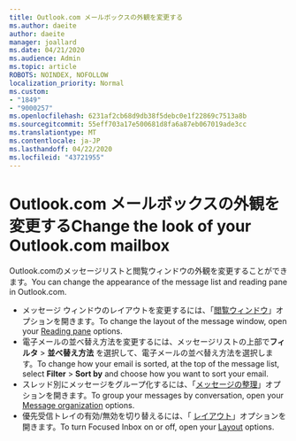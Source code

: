 ```yaml
---
title: Outlook.com メールボックスの外観を変更する
ms.author: daeite
author: daeite
manager: joallard
ms.date: 04/21/2020
ms.audience: Admin
ms.topic: article
ROBOTS: NOINDEX, NOFOLLOW
localization_priority: Normal
ms.custom:
- "1849"
- "9000257"
ms.openlocfilehash: 6231af2cb68d9db38f5debc0e1f22869c7513a8b
ms.sourcegitcommit: 55eff703a17e500681d8fa6a87eb067019ade3cc
ms.translationtype: MT
ms.contentlocale: ja-JP
ms.lasthandoff: 04/22/2020
ms.locfileid: "43721955"
---
```

# <a name="change-the-look-of-your-outlookcom-mailbox"></a><span data-ttu-id="65138-102">Outlook.com メールボックスの外観を変更する</span><span class="sxs-lookup"><span data-stu-id="65138-102">Change the look of your Outlook.com mailbox</span></span>

<span data-ttu-id="65138-103">Outlook.comのメッセージリストと閲覧ウィンドウの外観を変更することができます。</span><span class="sxs-lookup"><span data-stu-id="65138-103">You can change the appearance of the message list and reading pane in Outlook.com.</span></span>

- <span data-ttu-id="65138-104">メッセージ ウィンドウのレイアウトを変更するには、「[閲覧ウィンドウ](https://outlook.live.com/mail/options/mail/layout/readingPane)」オプションを開きます。</span><span class="sxs-lookup"><span data-stu-id="65138-104">To change the layout of the message window, open your [Reading pane](https://outlook.live.com/mail/options/mail/layout/readingPane) options.</span></span>
- <span data-ttu-id="65138-105">電子メールの並べ替え方法を変更するには、メッセージリストの上部で**フィルタ** > **並べ替え方法** を選択して、電子メールの並べ替え方法を選択します。</span><span class="sxs-lookup"><span data-stu-id="65138-105">To change how your email is sorted, at the top of the message list, select **Filter** > **Sort by** and choose how you want to sort your email.</span></span>
- <span data-ttu-id="65138-106">スレッド別にメッセージをグループ化するには、「[メッセージの整理](https://outlook.live.com/mail/options/mail/layout/conversations)」オプションを開きます。</span><span class="sxs-lookup"><span data-stu-id="65138-106">To group your messages by conversation, open your [Message organization](https://outlook.live.com/mail/options/mail/layout/conversations) options.</span></span>
- <span data-ttu-id="65138-107">優先受信トレイの有効/無効を切り替えるには、「 [レイアウト](https://outlook.live.com/mail/options/mail/layout/focused)」オプションを開きます。</span><span class="sxs-lookup"><span data-stu-id="65138-107">To turn Focused Inbox on or off, open your [Layout](https://outlook.live.com/mail/options/mail/layout/focused) options.</span></span>